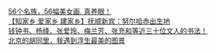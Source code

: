   
[56个名族，56幅美女画, 真养眼！](http://www.dianyue.me/archives/720/tptbi3mvmkpe7s67/)  
[【知家乡 爱家乡 建家乡】抚顺新宾：努尔哈赤出生地](http://www.dianyue.me/archives/499/0xmev9r0yz3j6n8x/)  
[钱钟书、杨绛、张爱玲、梅兰芳、张充和等近三十位文人的书法！](http://www.dianyue.me/archives/666/1ddtzczkepe98gkq/)  
[北京的胡同里，我遇到浮生最美的图景](http://www.dianyue.me/archives/236/4utjnicsvj8sg0em/)